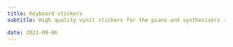 ```yaml
---
title: Keyboard stickers
subtitle: High quality vynil stickers for the piano and synthesizers - instruments with keys to press

date: 2021-09-06
---
```

